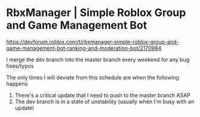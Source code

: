 # RbxManager | Simple Roblox Group and Game Management Bot

https://devforum.roblox.com/t/rbxmanager-simple-roblox-group-and-game-management-bot-ranking-and-moderation-bot/2170984

I merge the dev branch into the master branch every weekend for any bug fixes/typos

The only times I will deviate from this schedule are when the following happens
1. There's a critical update that I need to push to the master branch ASAP
2. The dev branch is in a state of unstability (usually when I'm busy with an update)
